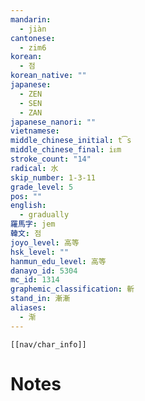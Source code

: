 ```yaml
---
mandarin:
  - jiàn
cantonese:
  - zim6
korean:
  - 점
korean_native: ""
japanese:
  - ZEN
  - SEN
  - ZAN
japanese_nanori: ""
vietnamese:
middle_chinese_initial: t͡s
middle_chinese_final: iᴇm
stroke_count: "14"
radical: 水
skip_number: 1-3-11
grade_level: 5
pos: ""
english:
  - gradually
羅馬字: jem
韓文: 점
joyo_level: 高等
hsk_level: ""
hanmun_edu_level: 高等
danayo_id: 5304
mc_id: 1314
graphemic_classification: 斬
stand_in: 漸漸
aliases:
  - 渐
---
```

```meta-bind-embed
[[nav/char_info]]
```

# Notes
